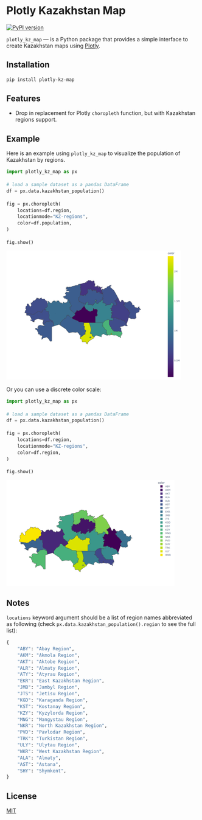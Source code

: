 # Plotly Kazakhstan Map

[![PyPI version](https://badge.fury.io/py/plotly-kz-map.svg)](https://badge.fury.io/py/plotly-kz-map)

`plotly_kz_map` — is a Python package that provides a simple interface to create
Kazakhstan maps using [Plotly](https://github.com/plotly/plotly.py).

## Installation

```bash
pip install plotly-kz-map
```

## Features

- Drop in replacement for Plotly `choropleth` function, but with Kazakhstan
  regions support.

## Example

Here is an example using `plotly_kz_map` to visualize the population
of Kazakhstan by regions.

```python
import plotly_kz_map as px

# load a sample dataset as a pandas DataFrame
df = px.data.kazakhstan_population()

fig = px.choropleth(
    locations=df.region,
    locationmode="KZ-regions",
    color=df.population,
)

fig.show()
```

![Plotly Kazakhstan Map continuous](https://github.com/aidoskanapyanov/plotly-kz-map/blob/main/images/plotly-kz-map-continuous.png?raw=true)

Or you can use a discrete color scale:

```python
import plotly_kz_map as px

# load a sample dataset as a pandas DataFrame
df = px.data.kazakhstan_population()

fig = px.choropleth(
    locations=df.region,
    locationmode="KZ-regions",
    color=df.region,
)

fig.show()
```

![Plotly Kazakhstan Map discrete](https://github.com/aidoskanapyanov/plotly-kz-map/blob/main/images/plotly-kz-map-discrete.png?raw=true)

## Notes

`locations` keyword argument should be a list of region names abbreviated as
following (check `px.data.kazakhstan_population().region` to see the full list):

```python
{
    "ABY": "Abay Region",
    "AKM": "Akmola Region",
    "AKT": "Aktobe Region",
    "ALR": "Almaty Region",
    "ATY": "Atyrau Region",
    "EKR": "East Kazakhstan Region",
    "JMB": "Jambyl Region",
    "JTS": "Jetisu Region",
    "KGD": "Karaganda Region",
    "KST": "Kostanay Region",
    "KZY": "Kyzylorda Region",
    "MNG": "Mangystau Region",
    "NKR": "North Kazakhstan Region",
    "PVD": "Pavlodar Region",
    "TRK": "Turkistan Region",
    "ULY": "Ulytau Region",
    "WKR": "West Kazakhstan Region",
    "ALA": "Almaty",
    "AST": "Astana",
    "SHY": "Shymkent",
}
```

## License

[MIT](LICENSE)
